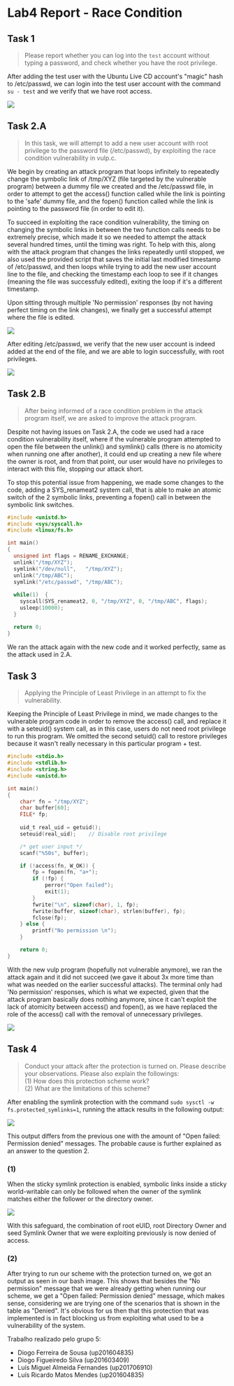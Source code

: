 # Lab4 Report - Race Condition


## Task 1
> Please report whether you can log into the ```test``` account without typing a password, and check whether you have the root privilege.

After adding the test user with the Ubuntu Live CD account's "magic" hash to /etc/passwd, we can login into the test user account with the command ```su - test``` and we verify that we have root access.

![](https://i.imgur.com/C00h5YQ.png)


## Task 2.A
> In this task, we will attempt to add a new user account with root privilege to the password file (/etc/passwd), by exploiting the race condition vulnerability in vulp.c.

We begin by creating an attack program that loops infinitely to repeatedly change the symbolic link of /tmp/XYZ (file targeted by the vulnerable program) between a dummy file we created and the /etc/passwd file, in order to attempt to get the access() function called while the link is pointing to the 'safe' dummy file, and the fopen() function called while the link is pointing to the password file (in order to edit it).

To succeed in exploiting the race condition vulnerability, the timing on changing the symbolic links in between the two function calls needs to be extremely precise, which made it so we needed to attempt the attack several hundred times, until the timing was right. To help with this, along with the attack program that changes the links repeatedly until stopped, we also used the provided script that saves the initial last modified timestamp of /etc/passwd, and then loops while trying to add the new user account line to the file, and checking the timestamp each loop to see if it changes (meaning the file was successfuly edited), exiting the loop if it's a different timestamp.

Upon sitting through multiple 'No permission' responses (by not having perfect timing on the link changes), we finally get a successful attempt where the file is edited.

![](https://i.imgur.com/GNGg1Ag.png)

After editing /etc/passwd, we verify that the new user account is indeed added at the end of the file, and we are able to login successfully, with root privileges.

![](https://i.imgur.com/vrn3qex.png)

## Task 2.B
> After being informed of a race condition problem in the attack program itself, we are asked to improve the attack program.

Despite not having issues on Task 2.A, the code we used had a race condition vulnerability itself, where if the vulnerable program attempted to open the file between the unlink() and symlink() calls (there is no atomicity when running one after another), it could end up creating a new file where the owner is root, and from that point, our user would have no privileges to interact with this file, stopping our attack short.

To stop this potential issue from happening, we made some changes to the code, adding a SYS_renameat2 system call, that is able to make an atomic switch of the 2 symbolic links, preventing a fopen() call in between the symbolic link switches.
```c
#include <unistd.h>
#include <sys/syscall.h>
#include <linux/fs.h>

int main()
{
  unsigned int flags = RENAME_EXCHANGE;
  unlink("/tmp/XYZ"); 
  symlink("/dev/null",   "/tmp/XYZ");
  unlink("/tmp/ABC"); 
  symlink("/etc/passwd", "/tmp/ABC");
  
  while(1)  {
    syscall(SYS_renameat2, 0, "/tmp/XYZ", 0, "/tmp/ABC", flags);
    usleep(10000);
  }

  return 0;
}
```

We ran the attack again with the new code and it worked perfectly, same as the attack used in 2.A.


## Task 3
> Applying the Principle of Least Privilege in an attempt to fix the vulnerability.

Keeping the Principle of Least Privilege in mind, we made changes to the vulnerable program code in order to remove the access() call, and replace it with a seteuid() system call, as in this case, users do not need root privilege to run this program. We omitted the second setuid() call to restore privileges because it wasn't really necessary in this particular program + test.

```c
#include <stdio.h>
#include <stdlib.h>
#include <string.h>
#include <unistd.h>

int main()
{
    char* fn = "/tmp/XYZ";
    char buffer[60];
    FILE* fp;
    
    uid_t real_uid = getuid();
    seteuid(real_uid);    // Disable root privilege

    /* get user input */
    scanf("%50s", buffer);

    if (!access(fn, W_OK)) {
        fp = fopen(fn, "a+");
        if (!fp) {
            perror("Open failed");
            exit(1);
        }
        fwrite("\n", sizeof(char), 1, fp);
        fwrite(buffer, sizeof(char), strlen(buffer), fp);
        fclose(fp);
    } else {
        printf("No permission \n");
    }

    return 0;
}
```

With the new vulp program (hopefully not vulnerable anymore), we ran the attack again and it did not succeed (we gave it about 3x more time than what was needed on the earlier successful attacks). The terminal only had 'No permission' responses, which is what we expected, given that the attack program basically does nothing anymore, since it can't exploit the lack of atomicity between access() and fopen(), as we have replaced the role of the access() call with the removal of unnecessary privileges.

![](https://i.imgur.com/E8CPNha.png)


## Task 4
> Conduct your attack after the protection is turned on.  Please describe your observations.  Please also explain the followings:  
>  (1) How does this protection scheme work?  
>  (2) What are the limitations of this scheme?

After enabling the symlink protection with the command ```sudo sysctl -w fs.protected_symlinks=1```, running the attack results in the following output:  

![](https://i.imgur.com/lTLJTA3.png)   

This output differs from the previous one with the amount of "Open failed: Permission denied" messages. The probable cause is further explained as an answer to the question 2.

### (1)
When the sticky symlink protection is enabled, symbolic links inside a sticky world-writable can only be followed when the owner of the symlink matches either the follower or the directory owner.

![](https://i.imgur.com/PujK6En.png)

With this safeguard, the combination of root eUID, root Directory Owner and seed Symlink Owner that we were exploiting previously is now denied of access.

### (2)
After trying to run our scheme with the protection turned on, we got an output as seen in our bash image.
This shows that besides the "No permission" message that we were already getting when running our scheme, we get a "Open failed: Permission denied" message, which makes sense, considering we are trying one of the scenarios that is shown in the table as "Denied". It's obvious for us then that this protection that was implemented is in fact blocking us from exploiting what used to be a vulnerability of the system.


Trabalho realizado pelo grupo 5:
- Diogo Ferreira de Sousa (up201604835)
- Diogo Figueiredo Silva (up201603409)
- Luís Miguel Almeida Fernandes (up201706910)
- Luís Ricardo Matos Mendes (up201604835)